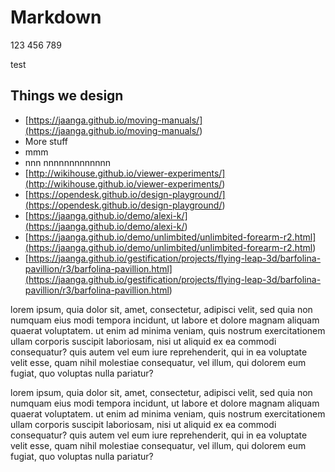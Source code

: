 # Markdown

123 456 789

test

## Things we design

- [https://jaanga.github.io/moving-manuals/](<https://jaanga.github.io/moving-manuals/>)
- More stuff
- mmm
- nnn nnnnnnnnnnnnn
- [http://wikihouse.github.io/viewer-experiments/](<http://wikihouse.github.io/viewer-experiments/>)
- [https://opendesk.github.io/design-playground/](<https://opendesk.github.io/design-playground/>)
- [https://jaanga.github.io/demo/alexi-k/](<https://jaanga.github.io/demo/alexi-k/>)
- [https://jaanga.github.io/demo/unlimbited/unlimbited-forearm-r2.html](<https://jaanga.github.io/demo/unlimbited/unlimbited-forearm-r2.html>)
- [https://jaanga.github.io/gestification/projects/flying-leap-3d/barfolina-pavillion/r3/barfolina-pavillion.html](<https://jaanga.github.io/gestification/projects/flying-leap-3d/barfolina-pavillion/r3/barfolina-pavillion.html>)

<!-- -->

lorem ipsum, quia dolor sit, amet, consectetur, adipisci velit, sed quia non numquam eius modi tempora incidunt, ut labore et dolore magnam aliquam quaerat voluptatem. ut enim ad minima veniam, quis nostrum exercitationem ullam corporis suscipit laboriosam, nisi ut aliquid ex ea commodi consequatur? quis autem vel eum iure reprehenderit, qui in ea voluptate velit esse, quam nihil molestiae consequatur, vel illum, qui dolorem eum fugiat, quo voluptas nulla pariatur?

lorem ipsum, quia dolor sit, amet, consectetur, adipisci velit, sed quia non numquam eius modi tempora incidunt, ut labore et dolore magnam aliquam quaerat voluptatem. ut enim ad minima veniam, quis nostrum exercitationem ullam corporis suscipit laboriosam, nisi ut aliquid ex ea commodi consequatur? quis autem vel eum iure reprehenderit, qui in ea voluptate velit esse, quam nihil molestiae consequatur, vel illum, qui dolorem eum fugiat, quo voluptas nulla pariatur?

